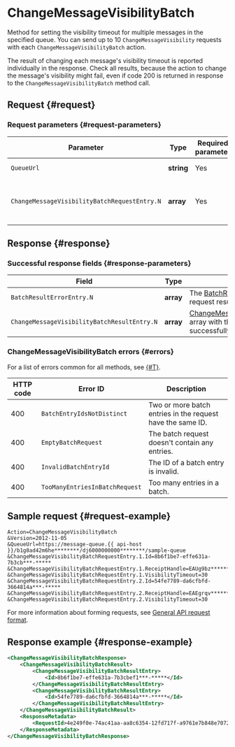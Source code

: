 # ChangeMessageVisibilityBatch

Method for setting the visibility timeout for multiple messages in the specified queue. You can send up to 10 `ChangeMessageVisibility` requests with each `ChangeMessageVisibilityBatch` action.

The result of changing each message's visibility timeout is reported individually in the response. Check all results, because the action to change the message's visibility might fail, even if code 200 is returned in response to the `ChangeMessageVisibilityBatch` method call.

## Request {#request}

### Request parameters {#request-parameters}

| Parameter | Type | Required parameter | Description |
----- | ----- | ----- | -----
| `QueueUrl` | **string** | Yes | URL of the queue where the message is placed. Case-sensitive. |
| `ChangeMessageVisibilityBatchRequestEntry.N` | **array** | Yes | The [ChangeMessageVisibilityBatchRequestEntry](../data-types/ChangeMessageVisibilityBatchRequestEntry.md) array that contains the `ReceiptHandle` parameters of messages whose visibility timeout needs to be changed. |

## Response {#response}

### Successful response fields {#response-parameters}

| Field | Type | Description |
----- | ----- | -----
| `BatchResultErrorEntry.N` | **array** | The [BatchResultErrorEntry](../data-types/BatchResultErrorEntry.md) array with request result error descriptions. |
| `ChangeMessageVisibilityBatchResultEntry.N` | **array** | [ChangeMessageVisibilityBatchResultEntry](../data-types/ChangeMessageVisibilityBatchResultEntry.md) array with the IDs of messages with a successfully changed timeout. |

### ChangeMessageVisibilityBatch errors {#errors}

For a list of errors common for all methods, see [{#T}](../common-errors.md).

| HTTP code | Error ID | Description |
----- | ----- | -----
| 400 | `BatchEntryIdsNotDistinct` | Two or more batch entries in the request have the same ID. |
| 400 | `EmptyBatchRequest` | The batch request doesn't contain any entries. |
| 400 | `InvalidBatchEntryId` | The ID of a batch entry is invalid. |
| 400 | `TooManyEntriesInBatchRequest` | Too many entries in a batch. |

## Sample request {#request-example}

```
Action=ChangeMessageVisibilityBatch
&Version=2012-11-05
&QueueUrl=https://message-queue.{{ api-host }}/b1g8ad42m6he********/dj6000000000********/sample-queue
&ChangeMessageVisibilityBatchRequestEntry.1.Id=8b6f1be7-effe631a-7b3cb***-*****
&ChangeMessageVisibilityBatchRequestEntry.1.ReceiptHandle=EAUg9bz********
&ChangeMessageVisibilityBatchRequestEntry.1.VisibilityTimeout=30
&ChangeMessageVisibilityBatchRequestEntry.2.Id=54fe7789-da6cfbfd-3664814a***-*****
&ChangeMessageVisibilityBatchRequestEntry.2.ReceiptHandle=EAEgrqv********
&ChangeMessageVisibilityBatchRequestEntry.2.VisibilityTimeout=30
```

For more information about forming requests, see [General API request format](../index.md#api-request).

## Response example {#response-example}

```xml
<ChangeMessageVisibilityBatchResponse>
    <ChangeMessageVisibilityBatchResult>
        <ChangeMessageVisibilityBatchResultEntry>
            <Id>8b6f1be7-effe631a-7b3cbef1***-*****</Id>
        </ChangeMessageVisibilityBatchResultEntry>
        <ChangeMessageVisibilityBatchResultEntry>
            <Id>54fe7789-da6cfbfd-3664814a***-*****</Id>
        </ChangeMessageVisibilityBatchResultEntry>
    </ChangeMessageVisibilityBatchResult>
    <ResponseMetadata>
        <RequestId>4e249f0e-74ac41aa-aa8c6354-12fd717f-a9761e7b848e70720ec61d81********</RequestId>
    </ResponseMetadata>
</ChangeMessageVisibilityBatchResponse>
```
